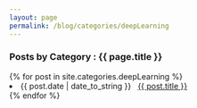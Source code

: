 ```yaml
---
layout: page
permalink: /blog/categories/deepLearning
---
```


<h3> Posts by Category : {{ page.title }} </h3>

<div class="card">
{% for post in site.categories.deepLearning %}
 <li class="category-posts"><span>{{ post.date | date_to_string }}</span> &nbsp; <a href="{{ post.url }}">{{ post.title }}</a></li>
{% endfor %}
</div>

